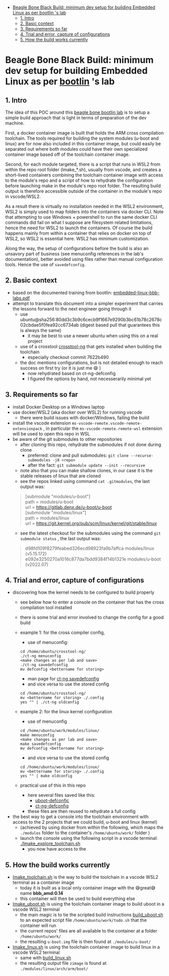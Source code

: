 
- [Beagle Bone Black Build: minimum dev setup for building Embedded Linux as per bootlin 's lab](#beagle-bone-black-build-minimum-dev-setup-for-building-embedded-linux-as-per-bootlin-s-lab)
  - [1. Intro](#1-intro)
  - [2. Basic context](#2-basic-context)
  - [3. Requirements so far](#3-requirements-so-far)
  - [4. Trial and error, capture of configurations](#4-trial-and-error-capture-of-configurations)
  - [5. How the build works currently](#5-how-the-build-works-currently)


# Beagle Bone Black Build: minimum dev setup for building Embedded Linux as per [bootlin](https://bootlin.com) 's lab

## 1. Intro

The idea of this POC around this [beagle bone bootlin lab](https://bootlin.com/doc/training/embedded-linux-bbb/embedded-linux-bbb-labs.pdf) is to setup a simple build approach that is light in terms of preparation of the dev machine.

First, a docker container image is built that holds the ARM cross compilation toolchain.
The tools required for building the system modules (u-boot and linux) are for now also included in this container image, but could easily be separated out where both modules could have their own specialized container image based off of the toolchain container image.

Second, for each module targeted, there is a script that runs in WSL2 from within the repo root folder (lmake_*.sh), usually from vscode, and creates a short-lived containers combining the toolchain container image with access to the module's repo and a script of how to rehydrate the configuration before launching make in the module's repo root folder.
The resulting build output is therefore accessible outside of the container in the module's repo in vscode/WSL2.

As a result there is virtually no installation needed in the WSL2 environment, WSL2 is simply used to map folders into the containers via docker CLI. Note that attempting to use Windows + powershell to run the same docker CLI commands did fail on what I suppose are filesystem related limitations, hence the need for WSL2 to launch the containers.
Of course the build happens mainly from within a container that relies on docker on top of WSL2, so WSL2 is essential here.
WSL2 has minimum customization.

Along the way, the setup of configurations before the build is also an unsavory part of business (see menuconfig references in the lab's documentation), better avoided using files rather than manual configuration tools. Hence the use of ```savedefconfig```.

## 2. Basic context

- based on the documented training from bootlin: [embedded-linux-bbb-labs.pdf](https://bootlin.com/doc/training/embedded-linux-bbb/embedded-linux-bbb-labs.pdf)
- attempt to translate this document into a simpler experiment that carries the lessons forward to the next engineer going through it
    - use ubuntu@sha256:80dd3c3b9c6cecb9f1667e9290b3bc61b78c2678c02cbdae5f0fea92cc6734ab  (digest based pull that guarantees this is always the same)
        - it may be best to use a newer ubuntu when using this on a real project
    - use of a crosstool [crosstool-ng](https://github.com/crosstool-ng/crosstool-ng) that gets installed when building the toolchain
        - especially checkout commit 7622b490
    - the doc mentions configurations, but is not detailed enough to reach success on first try (or it is just me :smile: )
        - now rehydrated based on ct-ng-defconfig
        - I figured the options by hand, not necesserarily minimal yet

## 3. Requirements so far

- install Docker Desktop on a Windows laptop
- use docker/WSL2 (aka docker over WSL2) for running vscode
  - there were build issues with docker/Windows, failing the build
- install the vscode extension ```ms-vscode-remote.vscode-remote-extensionpack``` , in particular the ```ms-vscode-remote.remote-wsl``` extension will be used to open this repo in WSL
- be aware of the git submodules to other repositories
  - after cloning this repo, rehydrate the submodules if not done during clone
    - preferred: clone and pull submodules: ```git clone --recurse-submodules -j8 <repo>```
    - after the fact: ```git submodule update --init --recursive```
  - note also that you can make shallow clones, in our case it is the stable releases of linux that are cloned
  - see the repos linked using command ``` cat .gitmodules ```, the last output was:
  > [submodule "modules/u-boot"]  
        path = modules/u-boot  
        url = https://gitlab.denx.de/u-boot/u-boot  
[submodule "modules/linux"]  
        path = modules/linux  
        url = https://git.kernel.org/pub/scm/linux/kernel/git/stable/linux
  - see the latest checkout for the submodules using the command ```git submodule status``` , the last output was:
   > d98fd109f8279feabed326ecd98923fa9b7affca modules/linux (v5.15.172)  
 e092e3250270a1016c877da7bdd9384f14b1321e modules/u-boot (v2022.07)

## 4. Trial and error, capture of configurations

- discovering how the kernel needs to be configured to build properly
  - see below how to enter a console on the container that has the cross compilation tool installed
  - there is some trial and error involved to change the config for a good build
  - example 1: for the cross compiler config,
    -  use of menuconfig:
    ```
    cd /home/ubuntu/crosstool-ng/
    ./ct-ng menuconfig
    <make changes as per lab and save>
    ./ct-ng savedefconfig
    mv defconfig <bettername for storing>

    ``` 
      - man page for [ct-ng savedefconfig](https://man.archlinux.org/man/ct-ng.1.en#savedefconfig)
    - and vice versa to use the stored config
    ```
    cd /home/ubuntu/crosstool-ng/
    mv <bettername for storing> ./.config
    yes "" | ./ct-ng oldconfig

    ``` 
  - example 2: for the linux kernel configuration
    -  use of menuconfig
    ```
    cd /home/ubuntu/work/modules/linux/
    make menuconfig
    <make changes as per lab and save>
    make savedefconfig
    mv defconfig <bettername for storing>
    ``` 
    - and vice versa to use the stored config
    ```
    cd /home/ubuntu/work/modules/linux/
    mv <bettername for storing> ./.config
    yes "" | make oldconfig

    ``` 
  
  - practical use of this in this repo
    - here several files saved like this:
      - [uboot-defconfic](./uboot-defconfig)
      - [ct-ng-defconfig](/ct-ng-defconfig)
    - these files are then reused to rehydrate a full config 
- the best way to get a console into the toolchain environment with access to the 2 projects that we could build, u-boot and linux (kernel)
  - (achieved by using docker from within the following, which maps the ```./modules``` folder to the container's ```/home/ubuntu/work/``` folder )
  - launch the console using the following script in a vscode terminal: [./lmake_explore_toolchain.sh](./lmake_explore_toolchain.sh) 
    - you now have access to the 

## 5. How the build works currently

- [lmake_toolchain.sh](./lmake_toolchain.sh) is the way to build the toolchain in a vscode WSL2 terminal as a container image
  - today it is built as a local only container image with the :sweat_smile:great:sweat_smile: name **bbb_amd:0.14**
  - this container will then be used to build everything else 
- [lmake_uboot.sh](./lmake_uboot.sh) is using the toolchain container image to build uboot in a vscode WSL2 terminal
    - the main magic is to tie the scripted build instructions [build_uboot.sh](./build_uboot.sh) to an expected script file ```/home/ubuntu/work/todo.sh``` that the container will run
    - the current repos' files are all available to the container at a folder ```/home/ubuntu/work/``` 
    - the resulting ```u-boot.img``` file is then found at ```./modules/u-boot/```
- [lmake_linux.sh](./lmake_linux.sh) is using the toolchain container image to build linux in a vscode WSL2 terminal
    - same with [build_linux.sh](./build_linux.sh)
    - the resulting output file ```zimage```  is found at ```./modules/linux/arch/arm/boot/```
